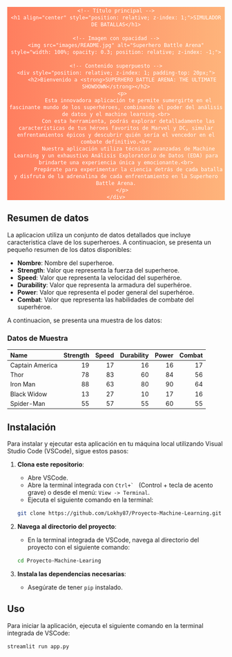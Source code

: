 <div style="position: relative; text-align: center; color: white;">
    <!-- Fondo de gradiente -->
    <div style="background: linear-gradient(to right, #ff7e5f, #feb47b); position: absolute; top: 0; left: 0; width: 100%; height: 100%; z-index: -1;"></div>
    
    <!-- Título principal -->
    <h1 align="center" style="position: relative; z-index: 1;">SIMULADOR DE BATALLAS</h1>
    
    <!-- Imagen con opacidad -->
    <img src="images/README.jpg" alt="Superhero Battle Arena" style="width: 100%; opacity: 0.3; position: relative; z-index: -1;">
    
    <!-- Contenido superpuesto -->
    <div style="position: relative; z-index: 1; padding-top: 20px;">
        <h2>Bienvenido a <strong>SUPERHERO BATTLE ARENA: THE ULTIMATE SHOWDOWN</strong></h2>
        <p>
            Esta innovadora aplicación te permite sumergirte en el fascinante mundo de los superhéroes, combinando el poder del análisis de datos y el machine learning.<br>
            Con esta herramienta, podrás explorar detalladamente las características de tus héroes favoritos de Marvel y DC, simular enfrentamientos épicos y descubrir quién sería el vencedor en el combate definitivo.<br>
            Nuestra aplicación utiliza técnicas avanzadas de Machine Learning y un exhaustivo Análisis Exploratorio de Datos (EDA) para brindarte una experiencia única y emocionante.<br>
            Prepárate para experimentar la ciencia detrás de cada batalla y disfruta de la adrenalina de cada enfrentamiento en la Superhero Battle Arena.
        </p>
    </div>
</div>

## Resumen de datos 

La aplicacion utiliza un conjunto de datos detallados que incluye caracteristica clave de los superheroes. A continuacion, se presenta un pequeño resumen de los datos disponibles:

- **Nombre**: Nombre del superheroe. 
- **Strength**: Valor que representa la fuerza del superheroe. 
- **Speed**: Valor que representa la velocidad del superhéroe.
- **Durability**: Valor que representa la armadura del superhéroe.
- **Power**: Valor que representa el poder general del superhéroe.
- **Combat**: Valor que representa las habilidades de combate del superhéroe.

A continuacion, se presenta una muestra de los datos:

### Datos de Muestra

| Name              |   Strength |   Speed |   Durability |   Power |   Combat |
|:------------------|-----------:|--------:|-------------:|--------:|---------:|
| Captain America   |         19 |      17 |           16 |      16 |       17 |
| Thor              |         78 |      83 |           60 |      84 |       56 |
| Iron Man          |         88 |      63 |           80 |      90 |       64 |
| Black Widow       |         13 |      27 |           10 |      17 |       16 |
| Spider-Man        |         55 |      57 |           55 |      60 |       55 |


## Instalación

Para instalar y ejecutar esta aplicación en tu máquina local utilizando Visual Studio Code (VSCode), sigue estos pasos:

1. **Clona este repositorio**:
    - Abre VSCode.
    - Abre la terminal integrada con ``Ctrl+` `` (Control + tecla de acento grave) o desde el menú: `View -> Terminal`.
    - Ejecuta el siguiente comando en la terminal:
    ```bash
    git clone https://github.com/Lokhy87/Proyecto-Machine-Learning.git
    ```

2. **Navega al directorio del proyecto**:
    - En la terminal integrada de VSCode, navega al directorio del proyecto con el siguiente comando:
    ```bash
    cd Proyecto-Machine-Learing
    ```

3. **Instala las dependencias necesarias**:
    - Asegúrate de tener `pip` instalado.

## Uso

Para iniciar la aplicación, ejecuta el siguiente comando en la terminal integrada de VSCode:
```bash
streamlit run app.py

